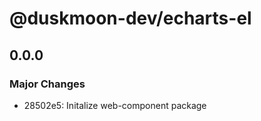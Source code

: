 # @duskmoon-dev/echarts-el

## 0.0.0

### Major Changes

- 28502e5: Initalize web-component package
